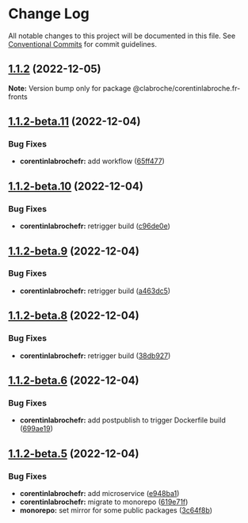 # Change Log

All notable changes to this project will be documented in this file.
See [Conventional Commits](https://conventionalcommits.org) for commit guidelines.

## [1.1.2](https://github.com/clabroche/monorepo/compare/v1.1.2-beta.11...v1.1.2) (2022-12-05)

**Note:** Version bump only for package @clabroche/corentinlabroche.fr-fronts

## [1.1.2-beta.11](https://github.com/clabroche/monorepo/compare/v1.1.2-beta.10...v1.1.2-beta.11) (2022-12-04)

### Bug Fixes

* **corentinlabrochefr:** add workflow ([65ff477](https://github.com/clabroche/monorepo/commit/65ff477511b53079117c17fa2732832d9752da3e))

## [1.1.2-beta.10](https://github.com/clabroche/monorepo/compare/v1.1.2-beta.9...v1.1.2-beta.10) (2022-12-04)

### Bug Fixes

* **corentinlabrochefr:** retrigger build ([c96de0e](https://github.com/clabroche/monorepo/commit/c96de0e0000a48963015648a45575270cbf15895))

## [1.1.2-beta.9](https://github.com/clabroche/monorepo/compare/v1.1.2-beta.8...v1.1.2-beta.9) (2022-12-04)

### Bug Fixes

* **corentinlabrochefr:** retrigger build ([a463dc5](https://github.com/clabroche/monorepo/commit/a463dc56ef8b41f82fc3629f41526f397f61a1a1))

## [1.1.2-beta.8](https://github.com/clabroche/monorepo/compare/v1.1.2-beta.7...v1.1.2-beta.8) (2022-12-04)

### Bug Fixes

* **corentinlabrochefr:** retrigger build ([38db927](https://github.com/clabroche/monorepo/commit/38db927743fcbcfad6a313c3cc3911f83ad0f6ea))

## [1.1.2-beta.6](https://github.com/clabroche/monorepo/compare/v1.1.2-beta.5...v1.1.2-beta.6) (2022-12-04)

### Bug Fixes

* **corentinlabrochefr:** add postpublish to trigger Dockerfile build ([699ae19](https://github.com/clabroche/monorepo/commit/699ae19c687c8d5b6a772df6f5a72a13adc90a7d))

## [1.1.2-beta.5](https://github.com/clabroche/monorepo/compare/v1.1.2-beta.4...v1.1.2-beta.5) (2022-12-04)

### Bug Fixes

* **corentinlabrochefr:** add microservice ([e948ba1](https://github.com/clabroche/monorepo/commit/e948ba11b3ab676964e40b3216c4f65ce0e8cb91))
* **corentinlabrochefr:** migrate to monorepo ([619e71f](https://github.com/clabroche/monorepo/commit/619e71fb62f5fd2c69e941240d93e28468d533ad))
* **monorepo:** set mirror for some public packages ([3c64f8b](https://github.com/clabroche/monorepo/commit/3c64f8b9c11ad96532af170d1c82e773dc5124ed))
